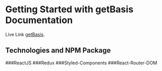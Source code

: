 # Getting Started with getBasis Documentation

Live Link [getBasis](https://getbasis.netlify.app/).

## Technologies and NPM Package

###ReactJS
###Redux
###Styled-Components
###React-Router-DOM

